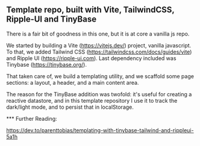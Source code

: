 ## Template repo, built with Vite, TailwindCSS, Ripple-UI and TinyBase

There is a fair bit of goodness in this one, but it is at core a vanilla js repo. 

We started by building a Vite (https://vitejs.dev/) project, vanilla javascript. To that, we added Tailwind CSS (https://tailwindcss.com/docs/guides/vite) and Ripple UI (https://ripple-ui.com). Last dependency included was Tinybase (https://tinybase.org/). 

That taken care of, we build a templating utility, and we scaffold some page sections: a layout, a header, and a main content area.

The reason for the TinyBase addition was twofold: it's useful for creating a reactive datastore, and in this template repository I use it to track the dark/light mode, and to persist that in localStorage.

*** Further Reading:

https://dev.to/parenttobias/templating-with-tinybase-tailwind-and-rippleui-5a1h